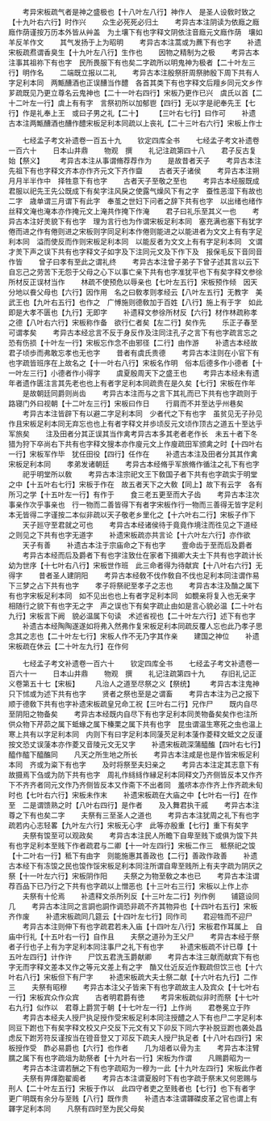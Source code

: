 <!-- { "loadSidebar": true } -->
　　考异宋板疏气者是神之盛极也【十八叶左八行】神作人　是圣人设敎时致之【十九叶右六行】时作兴
　　众生必死死必归土
　　考异古本注阴读为依廕之廕廕作荫谨按万历本外皆从艸盖　为土壤下有也字释文阴依注音廕元文廕作荫　壤如羊反羊作文
　　其气发扬于上为昭明
　　考异古本注蒿或为藨下有也字
　　补遗宋板疏焄谓香臭生【十九叶左八行】生作也
　　因物之精制为之极
　　考异古本注事其祖祢下有也字　民所畏服下有也矣二字疏所以明鬼神为极者【二十叶左三行】明作名
　　二端既立报以二礼
　　考异古本注殷祭肝周祭肺殷下周下共有人字足利本同　两甒醩酒也正误醩当作醴　各首其类下有也字释文后羶乡同元文乡作芗疏既见乃更立尊名云鬼神也【二十一叶右四行】宋板乃更作已兴　虞氏以首【二十二叶左一行】虞上有有字　言祭初所以加郁鬯【四行】无以字是祀奉先王【七行】作是礼奉上王　或曰子男之礼【二十】
　　【三叶右七行】曰作可
　　补遗古本注两甒醩酒也醩作醴宋板足利本同疏以上丧礼【二十三叶右六行】宋板上作士









　　七经孟子考文补遗卷一百五十九
　　钦定四库全书
　　七经孟子考文补遗卷一百六十
　　日本山井鼎
　　物观　撰
　　礼记注疏第四十八
　　君子反古复始【祭义】
　　考异古本注从事谓脩荐荐作为
　　是故昔者天子
　　考异古本注先祖下有也字释文齐本亦作齐元文下齐作齍
　　古者天子诸侯
　　考异古本注朔月月半半作中　择牲意下有也字
　　古者天子至敬之至也
　　考异古本经服既成君服以祀先王先公既成下有矣字注风戾之使露气燥风下有之字　蚕性恶湿下有故也二字　歳单谓三月谓下有此字　奉茧之世妇下问者之辞下共有也字　以出绪也绪作丝释文淹也淹本亦作掩元文上淹共作掩下作淹
　　君子曰礼乐至其义一也
　　考异古本注好羙貌下有也字　理为言行也为作谓宋板足利本同　塞充满也塞下有犹字　倦而进之作有倦则进之宋板则字同足利本作倦则能进之以能进者为文文上有有字足利本同　溢而使反而作则宋板足利本同　以能反者为文文上有有字足利本同　文谓才羙下声之误下共有也字释文子如字及下注同元文及下作下及　报保毛反下音同音作皆
　　曾子曰孝有至此之谓礼终
　　考异古本注曾子弟子下曾子述其言以云下自忘己之劳苦下无怨于父母之心下以事亡亲下共有也字准犹平也下有矣字释文参徐所材反正误材当作
　　林疏不使预危以辱亲也【七叶左五行】宋板预作倾　因天分地以飬父母也【六行】因作用　名之曰敎孝则孝经云【八叶左五行】无教字　美武王也【九叶右五行】也作之　广愽施则德敎加于百姓【八行】施上有于字　如此即是大孝不匮也【九行】无即字
　　补遗释文参徐所材反【六行】材作林疏称孝之德【八叶右六行】宋板称作备　欲行仁者矣【左二行】矣作先
　　乐正子春至可谓孝矣
　　考异古本经忿言不反于身反作及注同注孔子之言下有也字疏言忘之恐有伤损【十叶左一行】宋板忘作念不由邪径【二行】由作游
　　补遗古本经故君子顷歩而弗敢忘孝也无也字
　　昔者有虞氏贵德
　　考异古本注则在小官下有也字疏皆班序在上故名之【十一叶右八行】宋板名作明　俗本后德多作小德者【十一叶左三行】小德者作小得字
　　虞夏殷周天下之盛王也
　　考异古本经未有遗年者遗作匮注言其先老也也上有者字足利本同疏贵在是久矣【七行】宋板在作年
　　是故朝廷同爵则尚齿
　　考异古本注而与之言下其礼而已下共有也字疏则于路寝门外曰视朝【十二叶左三行】宋板曰作日
　　行肩而不并至达乎州巷矣
　　考异古本注皆辟下有以避二字足利本同　少者代之下有也字　虽贫见无子孙见作且宋板足利本同无弃忘也也上有者字释文并歩顷反元文顷作顶古之道五十至达乎军旅矣
　　注及田者分其正误其当作禽考异古本多其老者老作长　未五十者下冬猎为狩下卒尚右下共有也字释文獀本亦作廋元文上作廋疏田军颁禽之时【十四叶右一行】宋板军作毕　犹任田役【四行】任作在
　　补遗古本注及田者分其其作禽宋板足利本同
　　孝弟发诸朝廷
　　考异古本经脩乎军旅脩作循注之礼下有也字
　　祀乎明堂所以敎
　　考异古本注宗祀文王下敎国子者下共有也字疏实于明堂之中【十五叶右七行】宋板于作在　故五者天下之大敎【同上】故下有云字　各有所习之学【十五叶左一行】有作于
　　食三老五更至而大子齿
　　考异古本注次事亲作次乎事亲也　行一物而二善皆得下有者字宋板作行一物而三善得无皆字足利本无皆得二字谨按二本似非疏以天子敬老乡里化之【十六叶右二行】宋板子作下
　　天子廵守至君就之可也
　　考异古本经诸侯待于竟竟作境注而徃见之下道经之则见之下共有也字无道字
　　补遗宋板疏亦共言论【十六叶左六行】亦作欲
　　天子有善
　　补遗古本注于宗庙命之下有也字
　　壹命齿于至而后及爵者
　　考异古本经而后及爵者下有也字注致仕在家者下揖卿大夫士下共有也字疏计长幼为世序【十七叶右八行】宋板世作班　此三命者得为待献宾【十八叶右六行】无得字
　　昔者圣人建阴阳
　　考异古本经敎不伐作敎自不伐也足利本同注谓作易下三梦之占下共有也字
　　孝子将祭祀至孝子之志也
　　考异古本注及酳之属下有也字宋板足利本同　如不见出也也上有者字足利本同　如覩亲将复入也无亲字　相随行之貌下有也字无之字　声之误也下有矣字疏止由如是言心貌必温【二十叶右九行】宋板言下阙　貌必温属下句读　术述省视也【二十叶左六行】述下有也字
　　补遗古本经陶陶遂遂如将弗入然弗作复宋板足利本同疏反覆人忘也此乃孝子思念其之志也【二十叶左七行】宋板人作不无乃字其作亲
　　建国之神位
　　补遗宋板疏在休云【二十叶左九行】在作何












　　七经孟子考文补遗卷一百六十
　　钦定四库全书
　　七经孟子考文补遗卷一百六十一
　　日本山井鼎
　　物观　撰
　　礼记注疏第四十九
　　存旧礼记正义卷第五十七【宋板】
　　凡治人之道至尽祭之义【祭统】
　　考异古本注鬼神只下怵或为述下共有也字
　　贤者之祭也至是之谓畜
　　考异古本注为己之报下顺于德敎下共有也字补遗宋板疏皇兄命工祝【三叶右二行】兄作尸
　　既内自尽至阴阳之物备矣
　　考异古本经既内自尽下有也字足利本同羙物备矣矣作也注所供众物下芹茆之属下蚳蝝之属下榛栗之属下共有也字　昆虫谓温生寒死之虫也温上寒上共有以字足利本同　内则下有曰字足利本同蔆芡足利本蔆作菱释文蚳文之反谨按文恐丈误蔆本亦作菱又音陵元文无又字
　　补遗宋板疏深蒲醯醢【四叶右七行】醯作醓下醯醢同
　　凡天之所生地之所长
　　考异古本注咸是也是作皆宋板足利本同　齐或为粢下有也字
　　及时将祭至夫妇亲之
　　考异古本注定其志意下有故摄焉下刍或为防下共有也字　周礼作絼絼作縁足利本同释文乃齐侧皆反本又作齐下不齐齐者同元文作乃齐侧皆反本又作斋下不出者同　羞哜本亦作齐上作齐疏未旬时也【七叶右六行】宋板未作末
　　补遗宋板疏在大庙之中【七叶右一行】在作至　二是谓馈熟之时【八叶右四行】是作者
　　及入舞君执干戚
　　考异古本注尊之下有也矣二字
　　夫祭有三至圣人之道也
　　考异古本注犹周之礼下有也字疏若内心志轻畧【九叶左六行】宋板无心字　此等亦殷重【七行】重下有矣字
　　夫祭有馂至可以观政矣
　　考异古本注民人所瞻下自卑至贱下或俱为馂下共有也字足利本至贱下作者疏君与二卿【十一叶左四行】宋板二作三　秪祭祀之馂【十二叶右一行】秪下有由字　则能施惠其善政也【二行】善政作政善
　　补遗古本经下有冻馂之民也馂作馁宋板足利本同注所谓自卑至贱所上有夫字疏为阴厌之祭【十一叶左六行】宋板阴作阳
　　夫祭之为物至敎之本也已
　　考异古本注谓荐百品下已乃行之下共有也字疏以上憎恶也【十三叶右三行】宋板以上作上亦
　　夫祭有十伦焉
　　补遗释文杀所列反【十三叶左二行】列作例
　　铺筵设同几
　　考异古本注同之言詷也詷作调恐非疏不齐其物异也【十四叶右五行】宋板齐作废
　　补遗宋板疏同几筵云【十四叶左七行】同作司
　　君迎牲而不迎尸
　　考异古本注则伸下有也字疏君若未入庙【十四叶左八行】宋板君作耳属上　自庙中行礼【十五叶右一行】自作且
　　夫祭之道孙为王父尸
　　考异古本经于祭者子行也子上有为字足利本同注事尸之礼下有也字
　　补遗宋板疏不计已尊【十五叶左四行】计作许
　　尸饮五君洗玉爵献卿
　　考异古本注三献而献宾下有也字无而字释文差本又作之等元文差上有之字　酳又仕近反近作觐疏但饮三也【十六叶右八行】宋板但下有尸字
　　补遗宋板疏大夫士祭二献【十六叶右九行】二作三
　　夫祭有昭穆
　　考异古本注父子皆来下有也字疏故主人及宾众【十七叶右一行】宋板宾众作众宾
　　古者明君爵有徳
　　考异宋板疏似非时而祭【十七叶右九行】似作以　君尊上爵赏于朝【十七叶左一行】上作尚
　　君巻冕立于阼
　　考异古本经夫人授尸执足授作受宋板足利本同注授醴之人下有也尸二字足利本同豆下跗也下有矣字释文校又户交反下元文有又下卯反下同六字补脱豆跗也袭处昌虑反下跗芳符反谨按当在镫音登又丁邓反下疏夫人授尸执足者【十八叶右四行】宋板授作受　酢必易爵也【六行】也作者
　　几为俎者以骨为主
　　考异古本注臂臑之属下有也字疏俎为助祭者【十九叶右一行】宋板为作谓
　　凡赐爵昭为一
　　考异古本注谓若酬之下有也字疏昭为一穆为一此【十九叶左四行】宋板此作者
　　夫祭有畀煇胞翟阍者
　　考异古本注谓夏殷时下有也字疏于祭末又何恩赐与刑人【二十叶左五行】宋板于作以　此四守者吏之至贱者也【七行】也下有者字　更广明既有余分与至贱【八行】既作贵
　　补遗古本注谓韗磔皮革之官也谓上有韗字足利本同
　　凡祭有四时至为民父母矣
